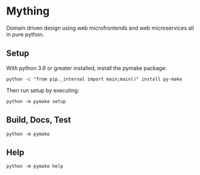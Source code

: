 # Mything

Domain driven design using web microfrontends and web microservices all in pure python.

## Setup

With python 3.6 or greater installed, install the pymake package:

    python -c "from pip._internal import main;main()" install py-make
    
Then run setup by executing:

    python -m pymake setup

## Build, Docs, Test

    python -m pymake

## Help

    python -m pymake help
